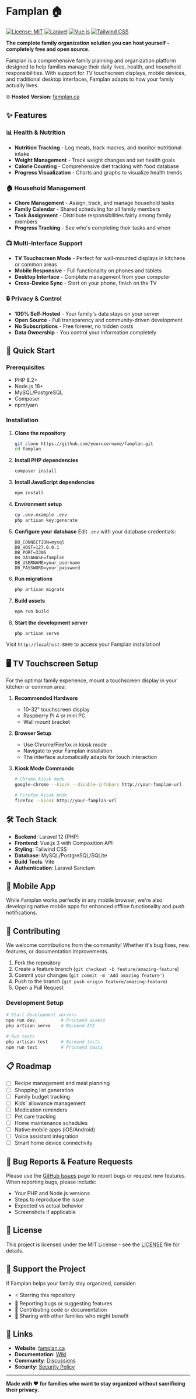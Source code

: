 # Famplan 🏠

[![License: MIT](https://img.shields.io/badge/License-MIT-yellow.svg)](https://opensource.org/licenses/MIT)
[![Laravel](https://img.shields.io/badge/Laravel-12-red.svg)](https://laravel.com/)
[![Vue.js](https://img.shields.io/badge/Vue.js-3-green.svg)](https://vuejs.org/)
[![Tailwind CSS](https://img.shields.io/badge/Tailwind_CSS-3-blue.svg)](https://tailwindcss.com/)

**The complete family organization solution you can host yourself - completely free and open source.**

Famplan is a comprehensive family planning and organization platform designed to help families manage their daily lives, health, and household responsibilities. With support for TV touchscreen displays, mobile devices, and traditional desktop interfaces, Famplan adapts to how your family actually lives.

🌐 **Hosted Version**: [famplan.ca](https://famplan.ca)

## ✨ Features

### 📊 Health & Nutrition
- **Nutrition Tracking** - Log meals, track macros, and monitor nutritional intake
- **Weight Management** - Track weight changes and set health goals
- **Calorie Counting** - Comprehensive diet tracking with food database
- **Progress Visualization** - Charts and graphs to visualize health trends

### 🏠 Household Management
- **Chore Management** - Assign, track, and manage household tasks
- **Family Calendar** - Shared scheduling for all family members
- **Task Assignment** - Distribute responsibilities fairly among family members
- **Progress Tracking** - See who's completing their tasks and when

### 📺 Multi-Interface Support
- **TV Touchscreen Mode** - Perfect for wall-mounted displays in kitchens or common areas
- **Mobile Responsive** - Full functionality on phones and tablets
- **Desktop Interface** - Complete management from your computer
- **Cross-Device Sync** - Start on your phone, finish on the TV

### 🔒 Privacy & Control
- **100% Self-Hosted** - Your family's data stays on your server
- **Open Source** - Full transparency and community-driven development
- **No Subscriptions** - Free forever, no hidden costs
- **Data Ownership** - You control your information completely

## 🚀 Quick Start

### Prerequisites
- PHP 8.2+
- Node.js 18+
- MySQL/PostgreSQL
- Composer
- npm/yarn

### Installation

1. **Clone the repository**
   ```bash
   git clone https://github.com/yourusername/famplan.git
   cd famplan
   ```

2. **Install PHP dependencies**
   ```bash
   composer install
   ```

3. **Install JavaScript dependencies**
   ```bash
   npm install
   ```

4. **Environment setup**
   ```bash
   cp .env.example .env
   php artisan key:generate
   ```

5. **Configure your database**
   Edit `.env` with your database credentials:
   ```env
   DB_CONNECTION=mysql
   DB_HOST=127.0.0.1
   DB_PORT=3306
   DB_DATABASE=famplan
   DB_USERNAME=your_username
   DB_PASSWORD=your_password
   ```

6. **Run migrations**
   ```bash
   php artisan migrate
   ```

7. **Build assets**
   ```bash
   npm run build
   ```

8. **Start the development server**
   ```bash
   php artisan serve
   ```

Visit `http://localhost:8000` to access your Famplan installation!

## 🖥️ TV Touchscreen Setup

For the optimal family experience, mount a touchscreen display in your kitchen or common area:

1. **Recommended Hardware**
   - 10-32" touchscreen display
   - Raspberry Pi 4 or mini PC
   - Wall mount bracket

2. **Browser Setup**
   - Use Chrome/Firefox in kiosk mode
   - Navigate to your Famplan installation
   - The interface automatically adapts for touch interaction

3. **Kiosk Mode Commands**
   ```bash
   # Chrome kiosk mode
   google-chrome --kiosk --disable-infobars http://your-famplan-url
   
   # Firefox kiosk mode
   firefox --kiosk http://your-famplan-url
   ```

## 🛠️ Tech Stack

- **Backend**: Laravel 12 (PHP)
- **Frontend**: Vue.js 3 with Composition API
- **Styling**: Tailwind CSS
- **Database**: MySQL/PostgreSQL/SQLite
- **Build Tools**: Vite
- **Authentication**: Laravel Sanctum

## 📱 Mobile App

While Famplan works perfectly in any mobile browser, we're also developing native mobile apps for enhanced offline functionality and push notifications.

## 🤝 Contributing

We welcome contributions from the community! Whether it's bug fixes, new features, or documentation improvements.

1. Fork the repository
2. Create a feature branch (`git checkout -b feature/amazing-feature`)
3. Commit your changes (`git commit -m 'Add amazing feature'`)
4. Push to the branch (`git push origin feature/amazing-feature`)
5. Open a Pull Request

### Development Setup

```bash
# Start development servers
npm run dev          # Frontend assets
php artisan serve    # Backend API

# Run tests
php artisan test     # Backend tests
npm run test         # Frontend tests
```

## 📋 Roadmap

- [ ] Recipe management and meal planning
- [ ] Shopping list generation
- [ ] Family budget tracking
- [ ] Kids' allowance management
- [ ] Medication reminders
- [ ] Pet care tracking
- [ ] Home maintenance schedules
- [ ] Native mobile apps (iOS/Android)
- [ ] Voice assistant integration
- [ ] Smart home device connectivity

## 🐛 Bug Reports & Feature Requests

Please use the [GitHub Issues](https://github.com/yourusername/famplan/issues) page to report bugs or request new features. When reporting bugs, please include:

- Your PHP and Node.js versions
- Steps to reproduce the issue
- Expected vs actual behavior
- Screenshots if applicable

## 📄 License

This project is licensed under the MIT License - see the [LICENSE](LICENSE) file for details.

## 💖 Support the Project

If Famplan helps your family stay organized, consider:

- ⭐ Starring this repository
- 🐛 Reporting bugs or suggesting features
- 🤝 Contributing code or documentation
- 💬 Sharing with other families who might benefit

## 🔗 Links

- **Website**: [famplan.ca](https://famplan.ca)
- **Documentation**: [Wiki](https://github.com/yourusername/famplan/wiki)
- **Community**: [Discussions](https://github.com/yourusername/famplan/discussions)
- **Security**: [Security Policy](SECURITY.md)

---

**Made with ❤️ for families who want to stay organized without sacrificing their privacy.**
